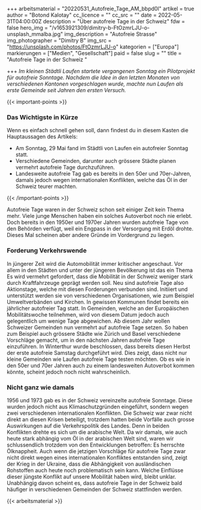 +++
arbeitsmaterial = "20220531_Autofreie_Tage_AM_bbpd0l"
artikel = true
author = "Botond Kalotay"
cc_licence = ""
cc_src = ""
date = 2022-05-31T04:00:00Z
description = "Über autofreie Tage in der Schweiz"
fdw = false
hero_img = "/v1653921309/dimitry-b-FtOzmrLJU-o-unsplash_mmalba.jpg"
img_description = "Autofreie Strasse"
img_photographer = "Dimitry B"
img_src = "https://unsplash.com/photos/FtOzmrLJU-o"
kategorien = ["Europa"]
markierungen = ["Medien", "Gesellschaft"]
paid = false
slug = ""
title = "Autofreie Tage in der Schweiz "

+++
_Im kleinen Städtli Laufen startete vergangenen Sonntag ein Pilotprojekt für autofreie Sonntage. Nachdem die Idee in den letzten Monaten von verschiedenen Kantonen vorgeschlagen wurde, machte nun Laufen als erste Gemeinde seit Jahren den ersten Versuch._

{{< important-points >}} <h3>Das Wichtigste in Kürze</h3>

<p>Wenn es einfach schnell gehen soll, dann findest du in diesem Kasten die Hauptaussagen des Artikels:</p>

<ul>

<li>Am Sonntag, 29 Mai fand im Städtli von Laufen ein autofreier Sonntag statt.</li>

<li>Verschiedene Gemeinden, darunter auch grössere Städte planen vermehrt autofreie Tage durchzuführen.</li>

<li>Landesweite autofreie Tag gab es bereits in den 50er und 70er-Jahren, damals jedoch wegen internationalen Konflikten, welche das Öl in der Schweiz teurer machten.</li>

</ul> {{< /important-points >}}

Autofreie Tage waren in der Schweiz schon seit einiger Zeit kein Thema mehr. Viele junge Menschen haben ein solches Autoverbot noch nie erlebt. Doch bereits in den 1950er und 1970er Jahren wurden autofreie Tage von den Behörden verfügt, weil ein Engpass in der Versorgung mit Erdöl drohte. Dieses Mal scheinen aber andere Gründe im Vordergrund zu liegen.

### Forderung Verkehrswende

In jüngerer Zeit wird die Automobilität immer kritischer angeschaut. Vor allem in den Städten und unter der jüngeren Bevölkerung ist das ein Thema Es wird vermehrt gefordert, dass die Mobilität in der Schweiz weniger stark durch Kraftfahrzeuge geprägt werden soll. Neu sind autofreie Tage also Aktionstage, welche mit diesen Forderungen verbunden sind. Initiiert und unterstützt werden sie von verschiedenen Organisationen, wie zum Beispiel Umweltverbänden und Kirchen. In gewissen Kommunen findet bereits ein jährlicher autofreier Tag statt. In Gemeinden, welche an der Europäischen Mobilitätswoche teilnehmen, wird von diesem Datum jedoch auch gelegentlich um wenige Tage abgewichen. Ab diesem Jahr wollen Schweizer Gemeinden nun vermehrt auf autofreie Tage setzen. So haben zum Beispiel auch grössere Städte wie Zürich und Basel verschiedene Vorschläge gemacht, um in den nächsten Jahren autofreie Tage einzuführen. In Winterthur wurde beschlossen, dass bereits diesen Herbst der erste autofreie Samstag durchgeführt wird. Dies zeigt, dass nicht nur kleine Gemeinden wie Laufen autofreie Tage testen möchten. Ob es wie in den 50er und 70er Jahren auch zu einem landesweiten Autoverbot kommen könnte, scheint jedoch noch nicht wahrscheinlich.

### Nicht ganz wie damals

1956 und 1973 gab es in der Schweiz vereinzelte autofreie Sonntage. Diese wurden jedoch nicht aus Klimaschutzgründen eingeführt, sondern wegen zwei verschiedenen internationalen Konflikten. Die Schweiz war zwar nicht direkt an diesen Krisen beteiligt, trotzdem hatten beide Vorfälle auch grosse Auswirkungen auf die Verkehrspolitik des Landes. Denn in beiden Konflikten drehte es sich um die arabische Welt. Da wir damals, wie auch heute stark abhängig vom Öl in der arabischen Welt sind, waren wir schlussendlich trotzdem von den Entwicklungen betroffen: Es herrschte Ölknappheit. Auch wenn die jetzigen Vorschläge für autofreie Tage zwar nicht direkt wegen eines internationalen Konfliktes entstanden sind, zeigt der Krieg in der Ukraine, dass die Abhängigkeit von ausländischen Rohstoffen auch heute noch problematisch sein kann. Welche Einflüsse dieser jüngste Konflikt auf unsere Mobilität haben wird, bleibt unklar. Unabhängig davon scheint es, dass autofreie Tage in der Schweiz bald häufiger in verschiedenen Gemeinden der Schweiz stattfinden werden.

{{< arbeitsmaterial >}}
